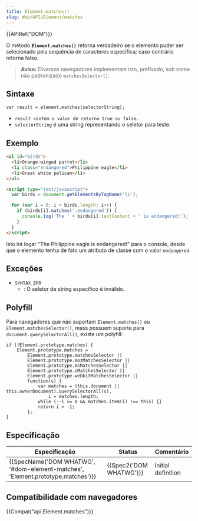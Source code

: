 ```yaml
---
title: Element.matches()
slug: Web/API/Element/matches
---
```

{{APIRef("DOM")}}

O método **`Element.matches()`** retorna verdadeiro se o elemento puder ser selecionado pela sequência de caracteres específica; caso contrário retorna falso.

> **Aviso:** Diversos navegadores implementam isto, prefixado, sob nome não padronizado `matchesSelector()`.

## Sintaxe

```
var result = element.matches(selectorString);
```

- `result contém o valor de retorno true ou false.`
- `selectorString` é uma string representando o seletor para teste.

## Exemplo

```html
<ul id="birds">
  <li>Orange-winged parrot</li>
  <li class="endangered">Philippine eagle</li>
  <li>Great white pelican</li>
</ul>

<script type="text/javascript">
  var birds = document.getElementsByTagName('li');

  for (var i = 0; i < birds.length; i++) {
    if (birds[i].matches('.endangered')) {
      console.log('The ' + birds[i].textContent + ' is endangered!');
    }
  }
</script>
```

Isto irá logar "The Philippine eagle is endangered!" para o console, desde que o elemento tenha de fato um atributo de classe com o valor `endangered`.

## Exceções

- `SYNTAX_ERR`
  - : O seletor de string específico é inválido.

## Polyfill

Para navegadores que não suportam `Element.matches()` ou `Element.matchesSelector()`, mass possuem suporte para `document.querySelectorAll()`, existe um polyfill:

```
if (!Element.prototype.matches) {
    Element.prototype.matches =
        Element.prototype.matchesSelector ||
        Element.prototype.mozMatchesSelector ||
        Element.prototype.msMatchesSelector ||
        Element.prototype.oMatchesSelector ||
        Element.prototype.webkitMatchesSelector ||
        function(s) {
            var matches = (this.document || this.ownerDocument).querySelectorAll(s),
                i = matches.length;
            while (--i >= 0 && matches.item(i) !== this) {}
            return i > -1;
        };
}
```

## Especificação

| Especificação                                                                                            | Status                           | Comentário         |
| -------------------------------------------------------------------------------------------------------- | -------------------------------- | ------------------ |
| {{SpecName('DOM WHATWG', '#dom-element-matches', 'Element.prototype.matches')}} | {{Spec2('DOM WHATWG')}} | Initial definition |

## Compatibilidade com navegadores

{{Compat("api.Element.matches")}}
